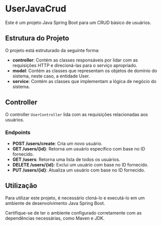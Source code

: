 
# UserJavaCrud

Este é um projeto Java Spring Boot para um CRUD básico de usuários.

## Estrutura do Projeto

O projeto está estruturado da seguinte forma:

-   **controller**: Contém as classes responsáveis por lidar com as requisições HTTP e direcioná-las para o serviço apropriado.
-   **model**: Contém as classes que representam os objetos de domínio do sistema, neste caso, a entidade User.
-   **service**: Contém as classes que implementam a lógica de negócio do sistema.

## Controller

O controller `UserController` lida com as requisições relacionadas aos usuários.

### Endpoints

-   **POST /users/create**: Cria um novo usuário.
-   **GET /users/{id}**: Retorna um usuário específico com base no ID fornecido.
-   **GET /users**: Retorna uma lista de todos os usuários.
-   **DELETE /users/{id}**: Exclui um usuário com base no ID fornecido.
-   **PUT /users/{id}**: Atualiza um usuário com base no ID fornecido.

## Utilização

Para utilizar este projeto, é necessário cloná-lo e executá-lo em um ambiente de desenvolvimento Java Spring Boot.

Certifique-se de ter o ambiente configurado corretamente com as dependências necessárias, como Maven e JDK.
